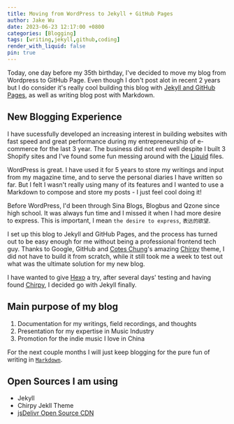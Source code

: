 ```yaml
---
title: Moving from WordPress to Jekyll + GitHub Pages
author: Jake Wu
date: 2023-06-23 12:17:00 +0800
categories: [Blogging]
tags: [writing,jekyll,github,coding]
render_with_liquid: false
pin: true
---
```


Today, one day before my 35th birthday, I've decided to move my blog from Wordpress to GitHub Page. Even though I don't post alot in recent 2 years but I do consider it's really cool building this blog with [Jekyll and GitHub Pages](https://help.github.com/articles/using-jekyll-with-pages), as well as writing blog post with Markdown. 

## New Blogging Experience

I have sucessfully developed an increasing interest in building websites with fast speed and great performance during my entrepreneurship of e-commerce for the last 3 year. The business did not end well despite I built 3 Shopify sites and I've found some fun messing around with the [Liquid](https://shopify.github.io/liquid/) files. 

WordPress is great. I have used it for 5 years to store my writings and input from my magazine time, and to serve the personal diaries I have written so far. But I felt I wasn't really using many of its features and I wanted to use a Markdown to compose and store my posts - I just feel cool doing it! 

Before WordPress, I'd been through Sina Blogs, Blogbus and Qzone since high school. It was always fun time and I missed it when I had more desire to express. This is important, I mean ```the desire to express```, ```表达的欲望```.

I set up this blog to Jekyll and GitHub Pages, and the process has turned out to be easy enough for me without being a professional frontend tech guy. Thanks to Google, GitHub and [Cotes Chung](https://github.com/cotes2020/)'s amazing [Chirpy](https://github.com/cotes2020/jekyll-theme-chirpy) theme, I did not have to build it from scratch, while it still took me a week to test out what was the ultimate solution for my new blog. 

I have wanted to give [Hexo](https://hexo.io) a try, after several days' testing and having found [Chirpy](https://github.com/cotes2020/jekyll-theme-chirpy), I decided go with Jekyll finally. 


## Main purpose of my blog
 
1. Documentation for my writings, field recordings, and thoughts
2. Presentation for my expertise in Music Industry
3. Promotion for the indie music I love in China

For the next couple months I will just keep blogging for the pure fun of writing in [`Markdown`](https://daringfireball.net/projects/markdown/). 

## Open Sources I am using
- Jekyll
- Chirpy Jekll Theme
- [jsDelivr Open Source CDN](https://www.jsdelivr.com/)




